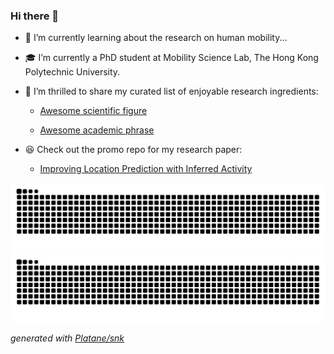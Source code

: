 ### Hi there 👋

- 🧑 I’m currently learning about the research on human mobility...

- 🎓 I’m currently a PhD student at Mobility Science Lab, The Hong Kong Polytechnic University.

- 📌 I’m thrilled to share my curated list of enjoyable research ingredients:

  - [Awesome scientific figure](https://github.com/nehSgnaiL/awesome-scientific-figure)

  - [Awesome academic phrase](https://github.com/nehSgnaiL/awesome-academic-phrase)

- 😆 Check out the promo repo for my research paper:

  - [Improving Location Prediction with Inferred Activity](https://github.com/nehSgnaiL/LPA)


![github contribution grid snake animation](https://raw.githubusercontent.com/nehSgnaiL/nehSgnaiL/output/github-contribution-grid-snake-dark.svg#gh-dark-mode-only)![github contribution grid snake animation](https://raw.githubusercontent.com/nehSgnaiL/nehSgnaiL/output/github-contribution-grid-snake.svg#gh-light-mode-only)

_generated with [Platane/snk](https://github.com/Platane/snk)_

<!--
**nehSgnaiL/nehSgnaiL** is a ✨ _special_ ✨ repository because its `README.md` (this file) appears on your GitHub profile.

Here are some ideas to get you started:

- 🔭 I’m currently working on ...
- 🌱 I’m currently learning ...
- 👯 I’m looking to collaborate on ...
- 🤔 I’m looking for help with ...
- 💬 Ask me about ...
- 📫 How to reach me: ...
- 😄 Pronouns: ...
- ⚡ Fun fact: ...
-->
